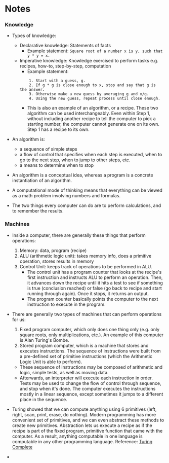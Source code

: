 # Notes

### Knowledge

- Types of knowledge:

  - Declarative knowledge: Statements of facts
    - Example statement:
      `Square root of a number x is y, such that y * y = x.`
  - Imperative knowledge: Knowledge exercised to perform tasks
    e.g. recipes, how-to, step-by-step, computation
    - Example statement:
    ```Recipe for deducing square root of number x:
        1. Start with a guess, g.
        2. If g * g is close enough to x, stop and say that g is the answer.
        3. Otherwise make a new guess by averaging g and x/g.
        4. Using the new guess, repeat process until close enough.
    ```
    - This is also an example of an algorithm, or a recipe. These two algorithm can be used interchangeably. Even within Step 1, without including another recipe to tell the computer to pick a starting number, the computer cannot generate one on its own. Step 1 has a recipe to its own.

- An algorithm is:

  - a sequence of simple steps
  - a flow of control that specifies when each step is executed, when to go to the next step, when to jump to other steps, etc.
  - a means to determine when to stop

- An algorithm is a conceptual idea, whereas a program is a concrete instantiation of an algorithm.

- A computational mode of thinking means that everything can be viewed as a math problem involving numbers and formulas.

- The two things every computer can do are to perform calculations, and to remember the results.

### Machines

- Inside a computer, there are generally these things that perform operations:

  1. Memory: data, program (recipe)
  2. ALU (arithmetic logic unit): takes memory info, does a primitive operation, stores results in memory
  3. Control Unit: keeps track of operations to be performed in ALU.
     - The control unit has a program counter that looks at the recipe's first instruction and instructs ALU to perform an operation. Then, it advances down the recipe until it hits a test to see if something is true (conclusion reached) or false (go back to recipe and start running through again). Once it stops, it returns an output.
     - The program counter basically points the computer to the next instruction to execute in the program.

- There are generally two types of machines that can perform operations for us:

  1. Fixed program computer, which only does one thing only (e.g. only square roots, only multiplications, etc.). An example of this computer is Alan Turing's Bombe.
  2. Stored program computer, which is a machine that stores and executes instructions. The sequence of instructions were built from a pre-defined set of primitive instructions (which the Arithmetic Logic Unit is able to perform).

  - These sequence of instructions may be composed of arithmetic and logic, simple tests, as well as moving data.
  - Afterwards, an interpreter will execute each instruction in order. Tests may be used to change the flow of control through sequence, and stop when it's done. The computer executes the instructions mostly in a linear sequence, except sometimes it jumps to a different place in the sequence.

- Turing showed that we can compute anything using 6 primitives (left, right, scan, print, erase, do nothing). Modern programming has more convenient set of primitives, and we can even abstract these methods to create new primitives. Abstraction lets us execute a recipe as if the recipe is part of the fixed program, primitive function that came with the computer. As a result, anything computable in one language is computable in any other programming language. Reference: [Turing Complete](https://medium.com/@evinsellin/what-exactly-is-turing-completeness-a08cc36b26e2)
-
